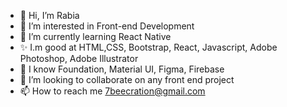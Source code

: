- 👋 Hi, I’m Rabia
- 👀 I’m interested in Front-end Development
- 🌱 I’m currently learning React Native
- ✨ I.m good at HTML,CSS, Bootstrap, React, Javascript, Adobe Photoshop, Adobe Illustrator
- 👋 I know Foundation, Material UI, Figma, Firebase
- 💞️ I’m looking to collaborate on any front end project 
- 📫 How to reach me 7beecration@gmail.com

<!---
7beecreation/7beecreation is a ✨ special ✨ repository because its `README.md` (this file) appears on your GitHub profile.
You can click the Preview link to take a look at your changes.
--->
